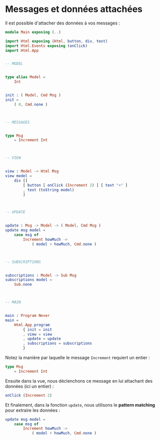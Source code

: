# Messages et données attachées

Il est possible d'attacher des données à vos messages :

```elm
module Main exposing (..)

import Html exposing (Html, button, div, text)
import Html.Events exposing (onClick)
import Html.App


-- MODEL


type alias Model =
    Int


init : ( Model, Cmd Msg )
init =
    ( 0, Cmd.none )



-- MESSAGES


type Msg
    = Increment Int



-- VIEW


view : Model -> Html Msg
view model =
    div []
        [ button [ onClick (Increment 2) ] [ text "+" ]
        , text (toString model)
        ]



-- UPDATE


update : Msg -> Model -> ( Model, Cmd Msg )
update msg model =
    case msg of
        Increment howMuch ->
            ( model + howMuch, Cmd.none )



-- SUBSCRIPTIONS


subscriptions : Model -> Sub Msg
subscriptions model =
    Sub.none



-- MAIN


main : Program Never
main =
    Html.App.program
        { init = init
        , view = view
        , update = update
        , subscriptions = subscriptions
        }
```

Notez la manière par laquelle le message `Increment` requiert un entier :

```elm
type Msg
    = Increment Int
```

Ensuite dans la vue, nous déclenchons ce message en lui attachant des données (ici un entier) :

```elm
onClick (Increment 2)
```

Et finalement, dans la fonction `update`, nous utilisons le __pattern matching__ pour extraire les données :

```elm
update msg model =
    case msg of
        Increment howMuch ->
            ( model + howMuch, Cmd.none )
```
